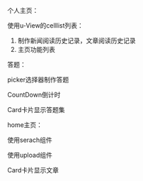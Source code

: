 个人主页：

使用u-View的celllist列表：

1. 制作新闻阅读历史记录，文章阅读历史记录
2. 主页功能列表





答题：

picker选择器制作答题

CountDown倒计时

Card卡片显示答题集



home主页：

使用serach组件

使用upload组件

Card卡片显示文章